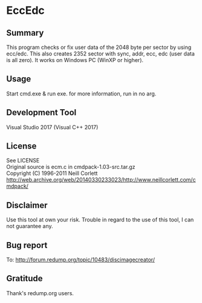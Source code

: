# EccEdc
## Summary
 This program checks or fix user data of the 2048 byte per sector by using ecc/edc.
 This also creates 2352 sector with sync, addr, ecc, edc (user data is all zero).
 It works on Windows PC (WinXP or higher).

## Usage
 Start cmd.exe & run exe. for more information, run in no arg.

## Development Tool
 Visual Studio 2017 (Visual C++ 2017)

## License
 See LICENSE  
 Original source is ecm.c in cmdpack-1.03-src.tar.gz  
  Copyright (C) 1996-2011 Neill Corlett  
  http://web.archive.org/web/20140330233023/http://www.neillcorlett.com/cmdpack/

## Disclaimer
 Use this tool at own your risk.
 Trouble in regard to the use of this tool, I can not guarantee any.

## Bug report
 To: http://forum.redump.org/topic/10483/discimagecreator/

## Gratitude
 Thank's redump.org users.

